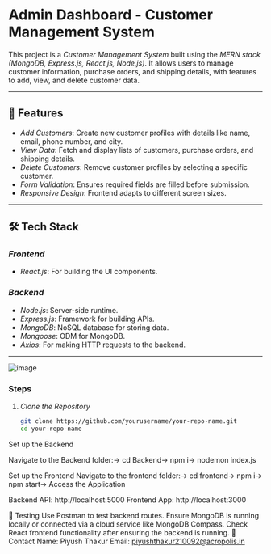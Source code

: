 # Admin Dashboard - Customer Management System

This project is a *Customer Management System* built using the *MERN stack (MongoDB, Express.js, React.js, Node.js)*. It allows users to manage customer information, purchase orders, and shipping details, with features to add, view, and delete customer data.

---

## 🚀 Features
- *Add Customers*: Create new customer profiles with details like name, email, phone number, and city.
- *View Data*: Fetch and display lists of customers, purchase orders, and shipping details.
- *Delete Customers*: Remove customer profiles by selecting a specific customer.
- *Form Validation*: Ensures required fields are filled before submission.
- *Responsive Design*: Frontend adapts to different screen sizes.

---

## 🛠 Tech Stack
### *Frontend*
- *React.js*: For building the UI components.


### *Backend*
- *Node.js*: Server-side runtime.
- *Express.js*: Framework for building APIs.
- *MongoDB*: NoSQL database for storing data.
- *Mongoose*: ODM for MongoDB.
- *Axios*: For making HTTP requests to the backend.

---




![image](https://github.com/user-attachments/assets/f7004290-1c95-4507-a145-dfe746292f34)

### Steps

1. *Clone the Repository*
   ```bash
   git clone https://github.com/yourusername/your-repo-name.git
   cd your-repo-name
Set up the Backend

Navigate to the Backend folder:->
cd Backend->
npm i->
nodemon index.js

Set up the Frontend
Navigate to the frontend folder:->
cd frontend->
npm i->
npm start->
Access the Application

Backend API: http://localhost:5000
Frontend App: http://localhost:3000


🧪 Testing
Use Postman to test backend routes.
Ensure MongoDB is running locally or connected via a cloud service like MongoDB Compass.
Check React frontend functionality after ensuring the backend is running.
📧 Contact
Name: Piyush Thakur
Email: piyushthakur210092@acropolis.in
